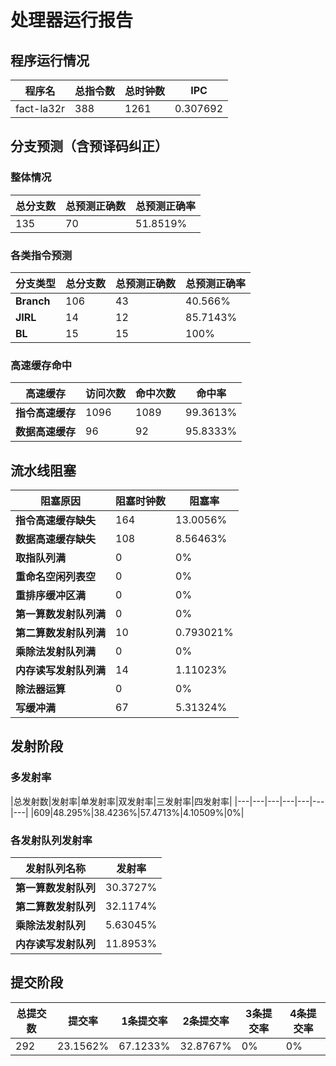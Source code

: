 # 处理器运行报告
## 程序运行情况
|程序名|总指令数|总时钟数|IPC|
|---|---|---|---|
|fact-la32r|388|1261|0.307692|

## 分支预测（含预译码纠正）
### 整体情况
|总分支数|总预测正确数|总预测正确率|
|---|---|---|
|135|70|51.8519%|

### 各类指令预测
|分支类型|总分支数|总预测正确数|总预测正确率|
|---|---|---|---|
|**Branch**| 106 | 43 | 40.566%|
|**JIRL**| 14 | 12 | 85.7143%|
|**BL**| 15 | 15 | 100%|

### 高速缓存命中
|高速缓存|访问次数|命中次数|命中率|
|---|---|---|---|
|**指令高速缓存**| 1096 | 1089 | 99.3613%|
|**数据高速缓存**| 96 | 92 | 95.8333%|
## 流水线阻塞
|阻塞原因|阻塞时钟数|阻塞率|
|---|---|---|
|**指令高速缓存缺失**| 164 | 13.0056%|
|**数据高速缓存缺失**| 108 | 8.56463%|
|**取指队列满**| 0 | 0%|
|**重命名空闲列表空**|0 | 0%|
|**重排序缓冲区满**|0 | 0%|
|**第一算数发射队列满**|0 | 0%|
|**第二算数发射队列满**|10 | 0.793021%|
|**乘除法发射队列满**|0 | 0%|
|**内存读写发射队列满**|14 | 1.11023%|
|**除法器运算**|0 | 0%|
|**写缓冲满**|67 | 5.31324%|

## 发射阶段
### 多发射率
|总发射数|发射率|单发射率|双发射率|三发射率|四发射率|
|---|---|---|---|---|---|---|
|609|48.295%|38.4236%|57.4713%|4.10509%|0%|

### 各发射队列发射率
|发射队列名称|发射率|
|---|---|
|**第一算数发射队列**|30.3727%|
|**第二算数发射队列**|32.1174%|
|**乘除法发射队列**|5.63045%|
|**内存读写发射队列**|11.8953%|

## 提交阶段
|总提交数|提交率|1条提交率|2条提交率|3条提交率|4条提交率|
|---|---|---|---|---|---|
|292|23.1562%|67.1233%|32.8767%|0%|0%|
